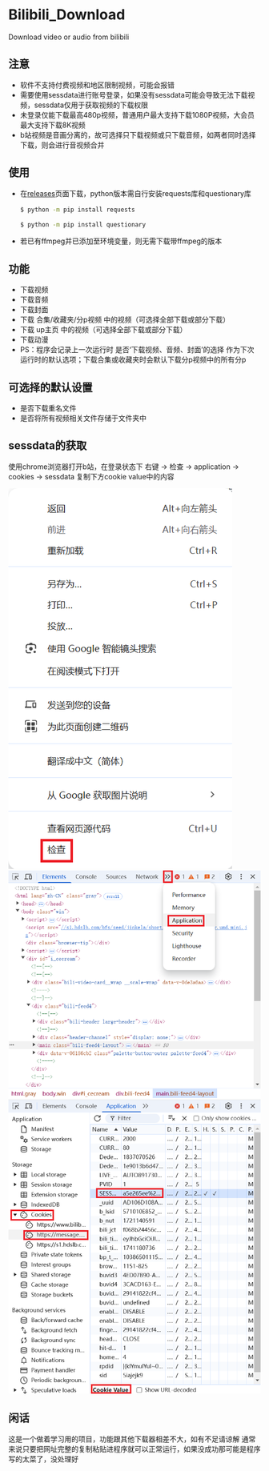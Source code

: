 # Bilibili_Download
Download video or audio from bilibili

## 注意

* 软件不支持付费视频和地区限制视频，可能会报错
* 需要使用sessdata进行账号登录，如果没有sessdata可能会导致无法下载视频，sessdata仅用于获取视频的下载权限
* 未登录仅能下载最高480p视频，普通用户最大支持下载1080P视频，大会员最大支持下载8K视频
* b站视频是音画分离的，故可选择只下载视频或只下载音频，如两者同时选择下载，则会进行音视频合并

## 使用

* 在[releases](https://github.com/amenonioi/Bilibili_Download/releases)页面下载，python版本需自行安装requests库和questionary库
  ```bash
  $ python -m pip install requests
  ```
  ```bash
  $ python -m pip install questionary
  ```
* 若已有ffmpeg并已添加至环境变量，则无需下载带ffmpeg的版本

## 功能

* 下载视频
* 下载音频
* 下载封面
* 下载 合集/收藏夹/分p视频 中的视频（可选择全部下载或部分下载）
* 下载 up主页 中的视频（可选择全部下载或部分下载）
* 下载动漫
* PS：程序会记录上一次运行时 是否‘下载视频、音频、封面’的选择 作为下次运行时的默认选项；下载合集或收藏夹时会默认下载分p视频中的所有分p


## 可选择的默认设置

* 是否下载重名文件
* 是否将所有视频相关文件存储于文件夹中


## sessdata的获取

使用chrome浏览器打开b站，在登录状态下
右键 -> 检查 -> application -> cookies -> sessdata
复制下方cookie value中的内容

![1](./screenshots/Screenshot1.png)
![2](./screenshots/Screenshot2.png)
![3](./screenshots/Screenshot3.png)


## 闲话
这是一个做着学习用的项目，功能跟其他下载器相差不大，如有不足请谅解
通常来说只要把网址完整的复制粘贴进程序就可以正常运行，如果没成功那可能是程序写的太菜了，没处理好
